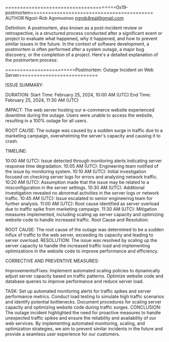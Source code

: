 ======================================0x19-postmortem==========================================
AUTHOR
Ngozi-Rob Agomuonso <ngrob4real@gmail.com>

Definition:
A postmortem, also known as a post-incident review or retrospective, is a structured process conducted after a significant event or project to evaluate what happened, why it happened, and how to prevent similar issues in the future. In the context of software development, a postmortem is often performed after a system outage, a major bug discovery, or the completion of a project. Here's a detailed explanation of the postmortem process:

========================Postmortem: Outage Incident on Web Server===========================

ISSUE SUMMARY:

DURATION:
Start Time: February 25, 2024, 10:00 AM (UTC)
End Time: February 25, 2024, 11:30 AM (UTC)

IMPACT:
The web server hosting our e-commerce website experienced downtime during the outage.
Users were unable to access the website, resulting in a 100% outage for all users.

ROOT CAUSE:
The outage was caused by a sudden surge in traffic due to a marketing campaign, overwhelming the server's capacity and causing it to crash.

TIMELINE:

10:00 AM (UTC): Issue detected through monitoring alerts indicating server response time degradation.
10:05 AM (UTC): Engineering team notified of the issue by monitoring system.
10:10 AM (UTC): Initial investigation focused on checking server logs for errors and analyzing network traffic.
10:20 AM (UTC): Assumption made that the issue may be related to a misconfiguration in the server settings.
10:30 AM (UTC): Additional investigation revealed no abnormal activities in the server logs or network traffic.
10:45 AM (UTC): Issue escalated to senior engineering team for further analysis.
11:00 AM (UTC): Root cause identified as server overload due to traffic spike from marketing campaign.
11:30 AM (UTC): Mitigation measures implemented, including scaling up server capacity and optimizing website code to handle increased traffic.
Root Cause and Resolution:

ROOT CAUSE:
The root cause of the outage was determined to be a sudden influx of traffic to the web server, exceeding its capacity and leading to server overload.
RESOLUTION:
The issue was resolved by scaling up the server capacity to handle the increased traffic load and implementing optimizations in the website code to improve performance and efficiency.

CORRECTIVE AND PREVENTIVE MEASURES:

Improvements/Fixes:
Implement automated scaling policies to dynamically adjust server capacity based on traffic patterns.
Optimize website code and database queries to improve performance and reduce server load.

TASK:
Set up automated monitoring alerts for traffic spikes and server performance metrics.
Conduct load testing to simulate high traffic scenarios and identify potential bottlenecks.
Document procedures for scaling server capacity and optimizing website code during traffic surges.
CONCLUSION:
The outage incident highlighted the need for proactive measures to handle unexpected traffic spikes and ensure the reliability and availability of our web services. By implementing automated monitoring, scaling, and optimization strategies, we aim to prevent similar incidents in the future and provide a seamless user experience for our customers.
